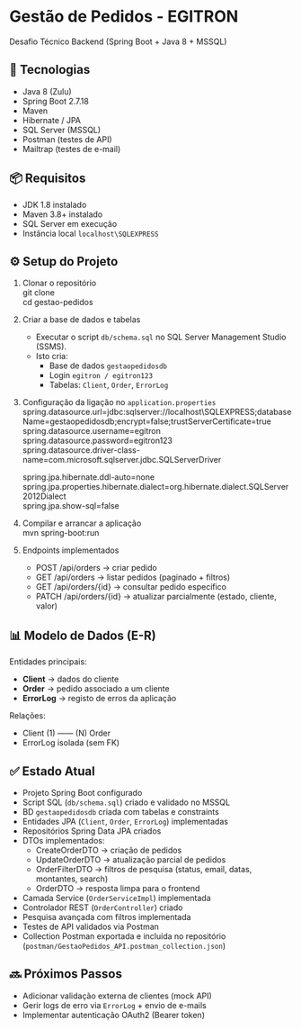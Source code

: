 # Gestão de Pedidos - EGITRON

Desafio Técnico Backend (Spring Boot + Java 8 + MSSQL)

## 🚀 Tecnologias
- Java 8 (Zulu)
- Spring Boot 2.7.18
- Maven
- Hibernate / JPA
- SQL Server (MSSQL)
- Postman (testes de API)
- Mailtrap (testes de e-mail)

## 📦 Requisitos
- JDK 1.8 instalado
- Maven 3.8+ instalado
- SQL Server em execução
- Instância local `localhost\SQLEXPRESS`

## ⚙️ Setup do Projeto
1. Clonar o repositório  
   git clone <repo>  
   cd gestao-pedidos

2. Criar a base de dados e tabelas
    - Executar o script `db/schema.sql` no SQL Server Management Studio (SSMS).
    - Isto cria:
        - Base de dados `gestaopedidosdb`
        - Login `egitron / egitron123`
        - Tabelas: `Client`, `Order`, `ErrorLog`

3. Configuração da ligação no `application.properties`  
   spring.datasource.url=jdbc:sqlserver://localhost\\SQLEXPRESS;databaseName=gestaopedidosdb;encrypt=false;trustServerCertificate=true  
   spring.datasource.username=egitron  
   spring.datasource.password=egitron123  
   spring.datasource.driver-class-name=com.microsoft.sqlserver.jdbc.SQLServerDriver

   spring.jpa.hibernate.ddl-auto=none  
   spring.jpa.properties.hibernate.dialect=org.hibernate.dialect.SQLServer2012Dialect  
   spring.jpa.show-sql=false

4. Compilar e arrancar a aplicação  
   mvn spring-boot:run

5. Endpoints implementados
    - POST /api/orders → criar pedido
    - GET /api/orders → listar pedidos (paginado + filtros)
    - GET /api/orders/{id} → consultar pedido específico
    - PATCH /api/orders/{id} → atualizar parcialmente (estado, cliente, valor)

## 📊 Modelo de Dados (E-R)
Entidades principais:
- **Client** → dados do cliente
- **Order** → pedido associado a um cliente
- **ErrorLog** → registo de erros da aplicação

Relações:
- Client (1) —— (N) Order
- ErrorLog isolada (sem FK)

## ✅ Estado Atual
- Projeto Spring Boot configurado
- Script SQL (`db/schema.sql`) criado e validado no MSSQL
- BD `gestaopedidosdb` criada com tabelas e constraints
- Entidades JPA (`Client`, `Order`, `ErrorLog`) implementadas
- Repositórios Spring Data JPA criados
- DTOs implementados:
    - CreateOrderDTO → criação de pedidos
    - UpdateOrderDTO → atualização parcial de pedidos
    - OrderFilterDTO → filtros de pesquisa (status, email, datas, montantes, search)
    - OrderDTO → resposta limpa para o frontend
- Camada Service (`OrderServiceImpl`) implementada
- Controlador REST (`OrderController`) criado
- Pesquisa avançada com filtros implementada
- Testes de API validados via Postman
- Collection Postman exportada e incluída no repositório (`postman/GestaoPedidos_API.postman_collection.json`)

## 🔜 Próximos Passos
- Adicionar validação externa de clientes (mock API)
- Gerir logs de erro via `ErrorLog` + envio de e-mails
- Implementar autenticação OAuth2 (Bearer token)  
